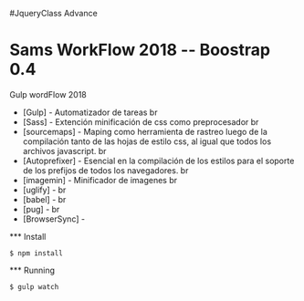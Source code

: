 ﻿#JqueryClass Advance
# Sams WorkFlow 2018 -- Boostrap 0.4

Gulp wordFlow 2018

* [Gulp] - Automatizador de tareas
br
* [Sass] - Extención minificación de css como preprocesador
br
* [sourcemaps] - Maping como herramienta de rastreo luego de la compilación tanto de las hojas de estilo css, al igual que todos los archivos javascript.
br
* [Autoprefixer] - Esencial en la compilación de los estilos para el soporte de los prefijos de todos los navegadores.
br
* [imagemin] - Minificador de imagenes
br
* [uglify] -
br
* [babel] -
br
* [pug] -
br
* [BrowserSync] -


*** Install
```shell
$ npm install
```

*** Running
```shell
$ gulp watch
```